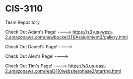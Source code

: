 # CIS-3110
Team Repository

Check Out Adam's Page! ---->
https://s3-us-west-2.amazonaws.com/newbucket311/Assignment2/gallery.html

Check Out Daniel's Page! ---->


Check Out Alex's Page! ---->


Check Out Tim's Page! ---->
https://s3.us-east-2.amazonaws.com/real3110website/phase2/startpg.html

